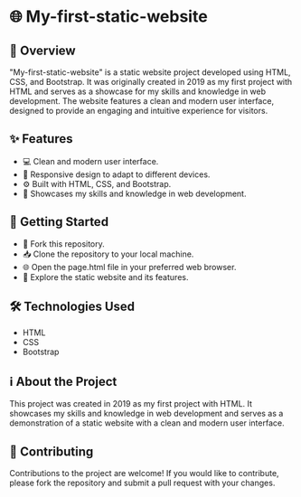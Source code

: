 # 🌐 My-first-static-website

## 📖 Overview

"My-first-static-website" is a static website project developed using HTML, CSS, and Bootstrap. It was originally created in 2019 as my first project with HTML and serves as a showcase for my skills and knowledge in web development. The website features a clean and modern user interface, designed to provide an engaging and intuitive experience for visitors.

## ✨ Features

- 💻 Clean and modern user interface.
- 📱 Responsive design to adapt to different devices.
- ⚙️ Built with HTML, CSS, and Bootstrap.
- 🌈 Showcases my skills and knowledge in web development.

## 🚀 Getting Started

- 🍴 Fork this repository.
- 📥 Clone the repository to your local machine.
- 🌐 Open the page.html file in your preferred web browser.
- 🎉 Explore the static website and its features.

## 🛠️ Technologies Used

- HTML
- CSS
- Bootstrap

## ℹ️ About the Project

This project was created in 2019 as my first project with HTML. It showcases my skills and knowledge in web development and serves as a demonstration of a static website with a clean and modern user interface.

## 🤝 Contributing

Contributions to the project are welcome! If you would like to contribute, please fork the repository and submit a pull request with your changes.

